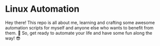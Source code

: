# Linux Automation 

Hey there! This repo is all about me, learning and crafting some awesome automation scripts for myself and anyone else who wants to benefit from them. 🚀 So, get ready to automate your life and have some fun along the way! 😎
